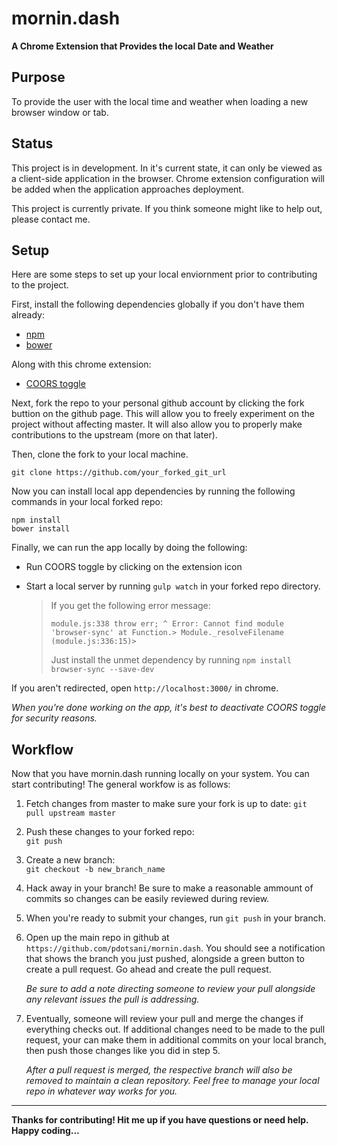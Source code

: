 # mornin.dash 

**A Chrome Extension that Provides the local Date and Weather**  

## Purpose  
  
To provide the user with the local time and weather when loading a new browser window or tab.  

## Status  

This project is in development. In it's current state, it can only be viewed as a client-side application in the browser. Chrome extension configuration will be added when the application approaches deployment.  

This project is currently private. If you think someone might like to help out, please contact me.  

## Setup

Here are some steps to set up your local enviornment prior to contributing to the project.

First, install the following dependencies globally if you don't have them already:  

- [npm](https://docs.npmjs.com/getting-started/installing-node)
- [bower](http://bower.io/#install-bower)  

Along with this chrome extension:  

- [COORS toggle](https://chrome.google.com/webstore/detail/cors-toggle/omcncfnpmcabckcddookmnajignpffnh)  

Next, fork the repo to your personal github account by clicking the fork buttion on the github page. This will allow you to freely experiment on the project without affecting master. It will also allow you to properly make contributions to the upstream (more on that later).  

Then, clone the fork to your local machine.  

`git clone https://github.com/your_forked_git_url`  

Now you can install local app dependencies by running the following commands in your local forked repo:  

```
npm install  
bower install  
```  
  
Finally, we can run the app locally by doing the following:

- Run COORS toggle by clicking on the extension icon  

- Start a local server by running `gulp watch` in your forked repo directory.  

	> If you get the following error message:  
	> ```
	> module.js:338 throw err; ^ Error: Cannot find module 'browser-sync' at Function.> Module._resolveFilename (module.js:336:15)> 
	> ```  
	> Just install the unmet dependency by running `npm install browser-sync --save-dev`

If you aren't redirected, open `http://localhost:3000/` in chrome.  

*When you're done working on the app, it's best to deactivate COORS toggle for security reasons.*

## Workflow  

Now that you have mornin.dash running locally on your system. You can start contributing! The general workfow is as follows:  

1. Fetch changes from master to make sure your fork is up to date:
	`git pull upstream master`  

2. Push these changes to your forked repo:  
	`git push`  

3. Create a new branch:  
	`git checkout -b new_branch_name`  

4. Hack away in your branch! Be sure to make a reasonable ammount of commits so changes can be easily reviewed during review.  

5. When you're ready to submit your changes, run `git push` in your branch.  

6. Open up the main repo in github at `https://github.com/pdotsani/mornin.dash`. You should see a notification that shows the branch you just pushed, alongside a green button to create a pull request. Go ahead and create the pull request.

	*Be sure to add a note directing someone to review your pull alongside any relevant issues the pull is addressing.*  

7. Eventually, someone will review your pull and merge the changes if everything checks out. If additional changes need to be made to the pull request, your can make them in additional commits on your local branch, then push those changes like you did in step 5.  

	*After a pull request is merged, the respective branch will also be removed to maintain a clean repository. Feel free to manage your local repo in whatever way works for you.*  

<hr>  

**Thanks for contributing! Hit me up if you have questions or need help. Happy coding...**
